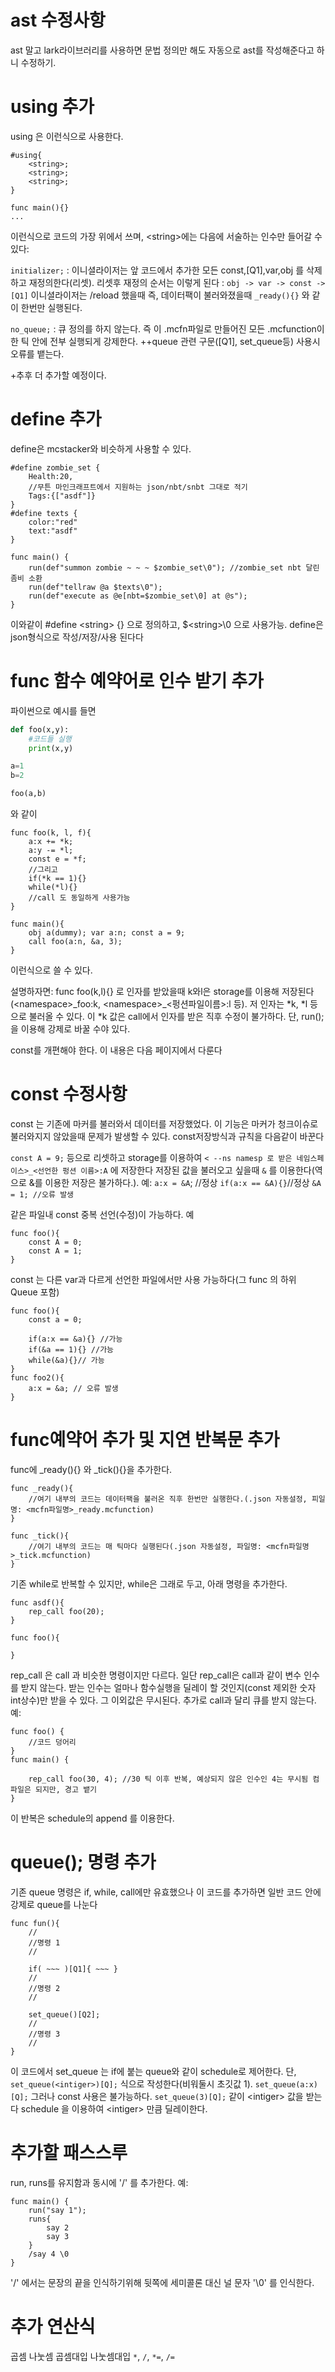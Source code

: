 # ast 수정사항
ast 말고 lark라이브러리를 사용하면 문법 정의만 해도 자동으로 ast를 작성해준다고 하니 수정하기.

# using 추가
using 은 이런식으로 사용한다.
```
#using{
	<string>;
	<string>;
	<string>;
}

func main(){}
...
```
이런식으로 코드의 가장 위에서 쓰며, \<string\>에는 다음에 서술하는 인수만 들어갈 수 있다:

`initializer;` : 이니셜라이저는 앞 코드에서 추가한 모든 const,\[Q1\],var,obj 를 삭제하고 재정의한다(리셋). 리셋후 재정의 순서는 이렇게 된다 : `obj -> var -> const -> [Q1]`  이니셜라이저는 /reload 했을때 즉, 데이터팩이 불러와졌을때 `_ready(){}` 와 같이 한번만 실행된다.

`no_queue;` : 큐 정의를 하지 않는다. 즉 이 .mcfn파일로 만들어진 모든 .mcfunction이 한 틱 안에 전부 실행되게 강제한다. ++queue 관련 구문(\[Q1\], set_queue등) 사용시 오류를 뱉는다.

+추후 더 추가할 예정이다.

# define 추가
define은 mcstacker와 비슷하게 사용할 수 있다.
```
#define zombie_set {
	Health:20,
	//무튼 마인크래프트에서 지원하는 json/nbt/snbt 그대로 적기
	Tags:{["asdf"]}
}
#define texts {
	color:"red"
	text:"asdf"
}

func main() {
	run(def"summon zombie ~ ~ ~ $zombie_set\0"); //zombie_set nbt 달린 좀비 소환
	run(def"tellraw @a $texts\0");
	run(def"execute as @e[nbt=$zombie_set\0] at @s");
}
```

이와같이 \#define \<string\> {} 으로 정의하고, $\<string\>\\0 으로 사용가능.
define은 json형식으로 작성/저장/사용 된다다


# func 함수 예약어로 인수 받기 추가
파이썬으로 예시를 들면
```py
def foo(x,y):
	#코드들 실행
	print(x,y)

a=1
b=2

foo(a,b)
```
와 같이

```mcfn
func foo(k, l, f){
	a:x += *k;
	a:y -= *l;
	const e = *f;
	//그리고
	if(*k == 1){}
	while(*l){}
	//call 도 동일하게 사용가능
}

func main(){
	obj a(dummy); var a:n; const a = 9;
	call foo(a:n, &a, 3);
}
```
이런식으로 쓸 수 있다.

설명하자면:
func foo(k,l){} 로 인자를 받았을때 k와l은 storage를 이용해 저장된다(\<namespace\>\_foo:k, \<namespace\>\_\<펑션파일이름\>:l 등).
저 인자는 \*k, \*l 등으로 불러올 수 있다. 이 \*k 값은 call에서 인자를 받은 직후 수정이 불가하다. 단, run(); 을 이용해 강제로 바꿀 수야 있다.

const를 개편해야 한다. 이 내용은 다음 페이지에서 다룬다

# const 수정사항
const 는 기존에 마커를 불러와서 데이터를 저장했었다. 이 기능은 마커가 청크이슈로 불러와지지 않았을때 문제가 발생할 수 있다. const저장방식과 규칙을 다음같이 바꾼다

`const A = 9;` 등으로 리셋하고 storage를 이용하여 `< --ns namesp 로 받은 네임스페이스>_<선언한 펑션 이름>:A` 에 저장한다
저장된 값을 불러오고 싶을때 `&` 를 이용한다(역으로 &를 이용한 저장은 불가하다.). 예:
`a:x = &A`; //정상
`if(a:x == &A){}`//정상
`&A = 1; //오류 발생`

같은 파일내 const 중복 선언(수정)이 가능하다. 예
```mcfn
func foo(){
	const A = 0;
	const A = 1;
}
```
const 는 다른 var과 다르게 선언한 파일에서만 사용 가능하다(그 func 의 하위 Queue 포함)
```mcfn
func foo(){
	const a = 0;
	
	if(a:x == &a){} //가능
	if(&a == 1){} //가능
	while(&a){}// 가능
}
func foo2(){
	a:x = &a; // 오류 발생
}
```

# func예약어 추가 및 지연 반복문 추가
func에 \_ready(){} 와 \_tick(){}을 추가한다.
```test.mcfn
func _ready(){
	//여기 내부의 코드는 데이터팩을 불러온 직후 한번만 실행한다.(.json 자동설정, 피일명: <mcfn파일명>_ready.mcfunction)
}

func _tick(){
	//여기 내부의 코드는 매 틱마다 실행된다(.json 자동설정, 파일명: <mcfn파일명>_tick.mcfunction)
}
```

기존 while로 반복할 수 있지만, while은 그래로 두고, 아래 명령을 추가한다.
```mcfn
func asdf(){
	rep_call foo(20);
}

func foo(){

}
```
rep_call 은 call 과 비슷한 명령이지만 다르다. 일단 rep_call은 call과 같이 변수 인수를 받지 않는다. 받는 인수는 얼마나 함수실행을 딜레이 할 것인지(const 제외한 숫자int상수)만 받을 수 있다. 그 이외값은 무시된다. 추가로 call과 달리 큐를 받지 않는다. 예:
```mcfn
func foo() {
	//코드 덩어리
}
func main() {
	
	rep_call foo(30, 4); //30 틱 이후 반복, 예상되지 않은 인수인 4는 무시됨 컴파일은 되지만, 경고 뱉기
}
```
이 반복은 schedule의 append 를 이용한다.

# queue(); 명령 추가

기존 queue 명령은 if, while, call에만 유효했으나
이 코드를 추가하면 일반 코드 안에 강제로 queue를 나눈다
```mcfn
func fun(){
	//
	//명령 1
	//
	
	if( ~~~ )[Q1]{ ~~~ }
	//
	//명령 2
	//
	
	set_queue()[Q2];
	//
	//명령 3
	//
}

```
이 코드에서 set_queue 는 if에 붙는 queue와 같이 schedule로 제어한다. 단,
`set_queue(<intiger>)[Q];` 식으로 작성한다(비워둘시 초깃값 1).
`set_queue(a:x)[Q];`  그러나 const 사용은 불가능하다.
`set_queue(3)[Q];` 같이 \<intiger\> 값을 받는다 schedule 을 이용하여 \<intiger\> 만큼 딜레이한다.

# 추가할 패스스루
run, runs를 유지함과 동시에 '/' 를 추가한다. 예:
```mcfn
func main() {
	run("say 1");
	runs{
		say 2
		say 3
	}
	/say 4 \0
}
```
'/' 에서는 문장의 끝을 인식하기위해 뒷쪽에 세미콜론 대신 널 문자 '\0' 를 인식한다.

# 추가 연산식
곱셈 나눗셈 곱셈대입 나눗셈대입
`*`, `/`, `*=`, `/=`
